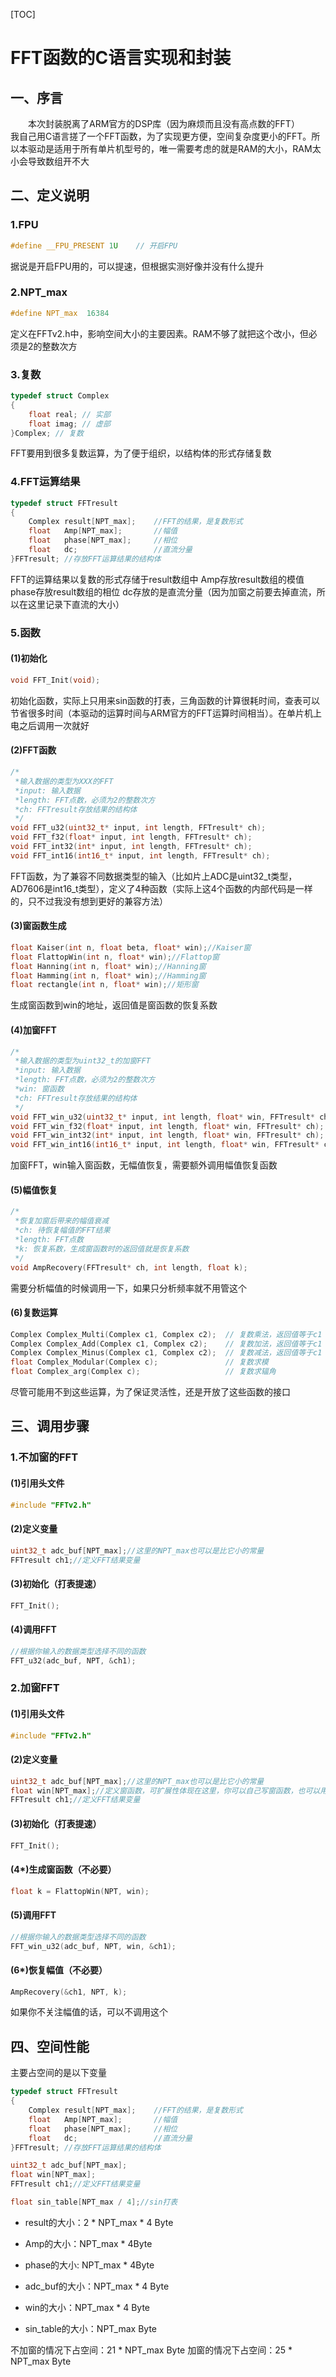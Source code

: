 
[TOC]

# FFT函数的C语言实现和封装

## 一、序言

&emsp;&emsp;本次封装脱离了ARM官方的DSP库（因为麻烦而且没有高点数的FFT）
&emsp;&emsp;我自己用C语言搓了一个FFT函数，为了实现更方便，空间复杂度更小的FFT。所以本驱动是适用于所有单片机型号的，唯一需要考虑的就是RAM的大小，RAM太小会导致数组开不大

## 二、定义说明

### 1.FPU

```c
#define __FPU_PRESENT 1U    // 开启FPU
```

据说是开启FPU用的，可以提速，但根据实测好像并没有什么提升

### 2.NPT_max

```c
#define NPT_max  16384
```

定义在FFTv2.h中，影响空间大小的主要因素。RAM不够了就把这个改小，但必须是2的整数次方

### 3.复数

```c
typedef struct Complex
{
	float real; // 实部
	float imag; // 虚部
}Complex; // 复数
```

FFT要用到很多复数运算，为了便于组织，以结构体的形式存储复数

### 4.FFT运算结果

```c
typedef struct FFTresult
{
	Complex result[NPT_max];    //FFT的结果，是复数形式
	float	Amp[NPT_max];       //幅值
	float	phase[NPT_max];     //相位
    float   dc;                 //直流分量
}FFTresult; //存放FFT运算结果的结构体
```
FFT的运算结果以复数的形式存储于result数组中
Amp存放result数组的模值
phase存放result数组的相位
dc存放的是直流分量（因为加窗之前要去掉直流，所以在这里记录下直流的大小）

### 5.函数

#### (1)初始化

```c
void FFT_Init(void);
```
初始化函数，实际上只用来sin函数的打表，三角函数的计算很耗时间，查表可以节省很多时间（本驱动的运算时间与ARM官方的FFT运算时间相当）。在单片机上电之后调用一次就好

#### (2)FFT函数

```c
/*
 *输入数据的类型为XXX的FFT
 *input: 输入数据
 *length: FFT点数，必须为2的整数次方
 *ch: FFTresult存放结果的结构体
 */
void FFT_u32(uint32_t* input, int length, FFTresult* ch);
void FFT_f32(float* input, int length, FFTresult* ch);
void FFT_int32(int* input, int length, FFTresult* ch);
void FFT_int16(int16_t* input, int length, FFTresult* ch);
```

FFT函数，为了兼容不同数据类型的输入（比如片上ADC是uint32_t类型，AD7606是int16_t类型），定义了4种函数（实际上这4个函数的内部代码是一样的，只不过我没有想到更好的兼容方法）

#### (3)窗函数生成

```c
float Kaiser(int n, float beta, float* win);//Kaiser窗
float FlattopWin(int n, float* win);//Flattop窗
float Hanning(int n, float* win);//Hanning窗
float Hamming(int n, float* win);//Hamming窗
float rectangle(int n, float* win);//矩形窗
```

生成窗函数到win的地址，返回值是窗函数的恢复系数

#### (4)加窗FFT

```c
/*
 *输入数据的类型为uint32_t的加窗FFT
 *input: 输入数据
 *length: FFT点数，必须为2的整数次方
 *win: 窗函数
 *ch: FFTresult存放结果的结构体
 */
void FFT_win_u32(uint32_t* input, int length, float* win, FFTresult* ch);
void FFT_win_f32(float* input, int length, float* win, FFTresult* ch);
void FFT_win_int32(int* input, int length, float* win, FFTresult* ch);
void FFT_win_int16(int16_t* input, int length, float* win, FFTresult* ch);
```

加窗FFT，win输入窗函数，无幅值恢复，需要额外调用幅值恢复函数

#### (5)幅值恢复

```c
/*
 *恢复加窗后带来的幅值衰减
 *ch: 待恢复幅值的FFT结果
 *length: FFT点数
 *k: 恢复系数，生成窗函数时的返回值就是恢复系数
 */
void AmpRecovery(FFTresult* ch, int length, float k);
```

需要分析幅值的时候调用一下，如果只分析频率就不用管这个

#### (6)复数运算

```c
Complex Complex_Multi(Complex c1, Complex c2);  // 复数乘法，返回值等于c1 * c2
Complex Complex_Add(Complex c1, Complex c2);    // 复数加法，返回值等于c1 + c2
Complex Complex_Minus(Complex c1, Complex c2);  // 复数减法，返回值等于c1 - c2
float Complex_Modular(Complex c);               // 复数求模
float Complex_arg(Complex c);                   // 复数求辐角
```

尽管可能用不到这些运算，为了保证灵活性，还是开放了这些函数的接口

## 三、调用步骤

### 1.不加窗的FFT

#### (1)引用头文件

```c
#include "FFTv2.h"
```

#### (2)定义变量

```c
uint32_t adc_buf[NPT_max];//这里的NPT_max也可以是比它小的常量
FFTresult ch1;//定义FFT结果变量
```

#### (3)初始化（打表提速）

```c
FFT_Init();
```

#### (4)调用FFT

```c
//根据你输入的数据类型选择不同的函数
FFT_u32(adc_buf, NPT, &ch1);
```
### 2.加窗FFT

#### (1)引用头文件

```c
#include "FFTv2.h"
```

#### (2)定义变量

```c
uint32_t adc_buf[NPT_max];//这里的NPT_max也可以是比它小的常量
float win[NPT_max];//定义窗函数，可扩展性体现在这里，你可以自己写窗函数，也可以用我提供的窗函数
FFTresult ch1;//定义FFT结果变量
```

#### (3)初始化（打表提速）

```c
FFT_Init();
```

#### (4*)生成窗函数（不必要）

```c
float k = FlattopWin(NPT, win);
```

#### (5)调用FFT

```c
//根据你输入的数据类型选择不同的函数
FFT_win_u32(adc_buf, NPT, win, &ch1);
```

#### (6*)恢复幅值（不必要）

```c
AmpRecovery(&ch1, NPT, k);
```

如果你不关注幅值的话，可以不调用这个

## 四、空间性能

主要占空间的是以下变量

```c
typedef struct FFTresult
{
	Complex result[NPT_max];    //FFT的结果，是复数形式
	float	Amp[NPT_max];       //幅值
	float	phase[NPT_max];     //相位
    float   dc;                 //直流分量
}FFTresult; //存放FFT运算结果的结构体
```

```c
uint32_t adc_buf[NPT_max];
float win[NPT_max];
FFTresult ch1;//定义FFT结果变量
```

```c
float sin_table[NPT_max / 4];//sin打表
```

* result的大小：2 * NPT_max * 4 Byte
* Amp的大小：NPT_max * 4Byte
* phase的大小: NPT_max * 4Byte

* adc_buf的大小：NPT_max * 4 Byte
* win的大小：NPT_max * 4 Byte
* sin_table的大小：NPT_max Byte


不加窗的情况下占空间：21 * NPT_max Byte
加窗的情况下占空间：25 * NPT_max Byte

